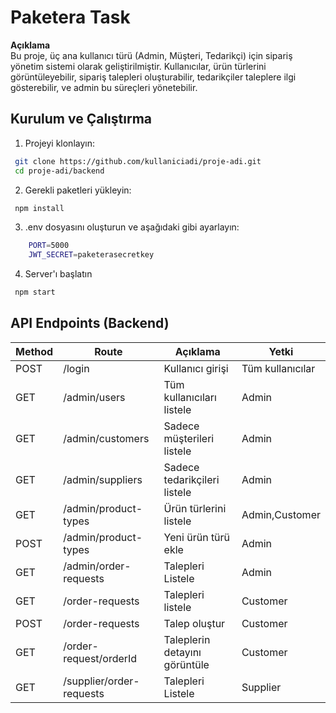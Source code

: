 # Paketera Task

**Açıklama**  
Bu proje, üç ana kullanıcı türü (Admin, Müşteri, Tedarikçi) için sipariş yönetim sistemi olarak geliştirilmiştir. Kullanıcılar, ürün türlerini görüntüleyebilir, sipariş talepleri oluşturabilir, tedarikçiler taleplere ilgi gösterebilir, ve admin bu süreçleri yönetebilir.

## Kurulum ve Çalıştırma

1. Projeyi klonlayın:

```bash
 git clone https://github.com/kullaniciadi/proje-adi.git
 cd proje-adi/backend 
```

2. Gerekli paketleri yükleyin:

```bash
 npm install 
```

3. .env dosyasını oluşturun ve aşağıdaki gibi ayarlayın:

```bash
    PORT=5000
    JWT_SECRET=paketerasecretkey
```

4. Server'ı başlatın

```bash
 npm start
``` 

## API Endpoints (Backend)

| Method | Route                  | Açıklama                                   | Yetki           |
|--------|------------------------|--------------------------------------------|-----------------|
| POST   | /login                 | Kullanıcı girişi                           | Tüm kullanıcılar |
| GET    | /admin/users           | Tüm kullanıcıları listele                   | Admin           |
| GET    | /admin/customers       | Sadece müşterileri listele                  | Admin           |
| GET    | /admin/suppliers       | Sadece tedarikçileri listele                | Admin           |
| GET    | /admin/product-types   | Ürün türlerini listele                      | Admin,Customer          |
| POST   | /admin/product-types   | Yeni ürün türü ekle                         | Admin           |
| GET   | /admin/order-requests   | Talepleri Listele                       | Admin           |
| GET   | /order-requests   | Talepleri listele                       | Customer           |
| POST   | /order-requests   | Talep oluştur                       | Customer           |
| GET   | /order-request/orderId   | Taleplerin detayını görüntüle                       | Customer           |
| GET   | /supplier/order-requests  | Talepleri Listele                   | Supplier           |
